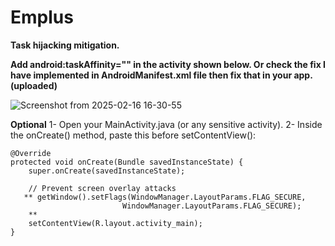 # Emplus
**Task hijacking mitigation.**

**Add android:taskAffinity="" in the activity shown below. Or check the fix I have implemented in AndroidManifest.xml file then fix that in your app.(uploaded)**

![Screenshot from 2025-02-16 16-30-55](https://github.com/user-attachments/assets/c686c7c3-6e6e-4a53-b780-5c6bd9228d04)



**Optional**
1- Open your MainActivity.java (or any sensitive activity).
2- Inside the onCreate() method, paste this before setContentView():

```
@Override
protected void onCreate(Bundle savedInstanceState) {
    super.onCreate(savedInstanceState);
    
    // Prevent screen overlay attacks
   ** getWindow().setFlags(WindowManager.LayoutParams.FLAG_SECURE, 
                         WindowManager.LayoutParams.FLAG_SECURE);
    **
    setContentView(R.layout.activity_main);
}
